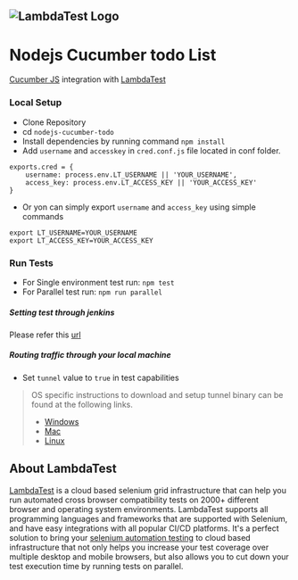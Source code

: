 ![LambdaTest Logo](https://www.lambdatest.com/static/images/logo.svg)
---

# Nodejs Cucumber todo List

[Cucumber JS](https://www.npmjs.com/package/selenium-cucumber-js) integration with [LambdaTest](https://www.lambdatest.com/)


### Local Setup
- Clone Repository
- cd ```nodejs-cucumber-todo```
- Install dependencies by running command
```npm install```
- Add `username` and `accesskey` in `cred.conf.js` file located in conf folder.
```
exports.cred = {
	username: process.env.LT_USERNAME || 'YOUR_USERNAME',
	access_key: process.env.LT_ACCESS_KEY || 'YOUR_ACCESS_KEY'
}
```
- Or yon can simply export `username` and `access_key` using simple commands
```
export LT_USERNAME=YOUR_USERNAME
export LT_ACCESS_KEY=YOUR_ACCESS_KEY
```

### Run Tests
- For Single environment test run: `npm test`
- For Parallel test run: `npm run parallel`

##### Setting test through jenkins
Please refer this [url](https://www.lambdatest.com/support/docs/display/TD/Selenium+with+Jenkins)
#####  Routing traffic through your local machine
- Set `tunnel` value to `true` in test capabilities
> OS specific instructions to download and setup tunnel binary can be found at the following links.
>    - [Windows](https://www.lambdatest.com/support/docs/display/TD/Local+Testing+For+Windows)
>    - [Mac](https://www.lambdatest.com/support/docs/display/TD/Local+Testing+For+MacOS)
>    - [Linux](https://www.lambdatest.com/support/docs/display/TD/Local+Testing+For+Linux)

## About LambdaTest
[LambdaTest](https://www.lambdatest.com/) is a cloud based selenium grid infrastructure that can help you run automated cross browser compatibility tests on 2000+ different browser and operating system environments. LambdaTest supports all programming languages and frameworks that are supported with Selenium, and have easy integrations with all popular CI/CD platforms. It's a perfect solution to bring your [selenium automation testing](https://www.lambdatest.com/selenium-automation) to cloud based infrastructure that not only helps you increase your test coverage over multiple desktop and mobile browsers, but also allows you to cut down your test execution time by running tests on parallel.



